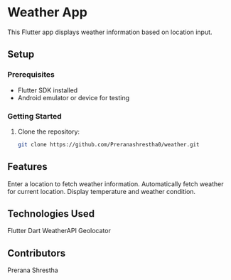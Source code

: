 # Weather App

This Flutter app displays weather information based on location input.

## Setup

### Prerequisites

- Flutter SDK installed
- Android emulator or device for testing

### Getting Started

1. Clone the repository:
   ```bash
   git clone https://github.com/Preranashrestha0/weather.git

## Features
Enter a location to fetch weather information.
Automatically fetch weather for current location.
Display temperature and weather condition.


## Technologies Used
Flutter
Dart
WeatherAPI
Geolocator

## Contributors
Prerana Shrestha
